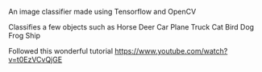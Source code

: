 An image classifier made using Tensorflow and OpenCV

Classifies a few objects such as 
Horse
Deer
Car
Plane
Truck
Cat
Bird
Dog
Frog
Ship

Followed this wonderful tutorial https://www.youtube.com/watch?v=t0EzVCvQjGE
